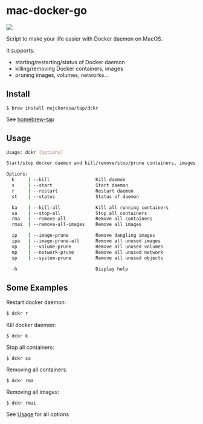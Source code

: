 # mac-docker-go

[![](https://gist.githubusercontent.com/nejckorasa/2e875781840901dbb24dfac828777eff/raw/cde2261a9d1e76c23bd51db4a6d36bbd869b7c01/dckr.gif)](#)

Script to make your life easier with Docker daemon on MacOS.

It supports:
- starting/restarting/status of Docker daemon
- killing/removing Docker containers, images
- pruning images, volumes, networks...


## Install

```console
$ brew install nejckorasa/tap/dckr
```

See [homebrew-tap](https://github.com/nejckorasa/homebrew-tap)

## Usage

```bash
Usage: dckr [options]

Start/stop docker daemon and kill/remove/stop/prune containers, images, volumes...

Options:
  k     | --kill                 Kill daemon
  s     | --start                Start daemon
  r     | --restart              Restart daemon
  st    | --status               Status of daemon

  ka    | --kill-all             Kill all running containers
  sa    | --stop-all             Stop all containers
  rma   | --remove-all           Remove all containers
  rmai  | --remove-all-images    Remove all images

  ip    | --image-prune          Remove dangling images
  ipa   | --image-prune-all      Remove all unused images
  vp    | --volume-prune         Remove all unused volumes
  np    | --network-prune        Remove all unused network
  sp    | --system-prune         Remove all unused objects

  -h                             Display help
```


## Some Examples

Restart docker daemon:

```bash
$ dckr r
```

Kill docker daemon:

```console
$ dckr k
```

Stop all containers:

```console
$ dckr sa
```

Removing all containers:

```console
$ dckr rma
```

Removing all images:

```console
$ dckr rmai
```

See [Usage](#Usage) for all options

